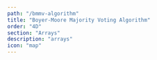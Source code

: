 ```yaml
---
path: "/bmmv-algorithm"
title: "Boyer-Moore Majority Voting Algorithm"
order: "4D"
section: "Arrays"
description: "arrays"
icon: "map"
---
```

